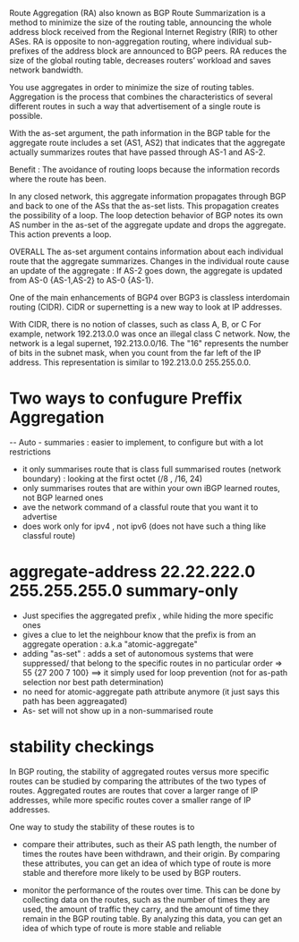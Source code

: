 Route Aggregation (RA) also known as BGP Route Summarization is a method to minimize the size of the routing table, announcing the whole address block received from the Regional Internet Registry (RIR) to other ASes. RA is opposite to non-aggregation routing, where individual sub-prefixes of the address block are announced to BGP peers. RA reduces the size of the global routing table, decreases routers’ workload and saves network bandwidth.

You use aggregates in order to minimize the size of routing tables. Aggregation is the process that combines the characteristics of several different routes in such a way that advertisement of a single route is possible.



With the as-set argument, the path information in the BGP table for the aggregate route includes a set (AS1, AS2) that  indicates that the aggregate actually summarizes routes that have passed through AS-1 and AS-2.

Benefit :  The avoidance of routing loops because the information records where the route has been.

In any closed network, this aggregate information propagates through BGP and back to one of the ASs that the as-set lists.
This propagation creates the possibility of a loop. The loop detection behavior of BGP notes its own AS number in the as-set of the aggregate update and drops the aggregate. This action prevents a loop.

OVERALL
The as-set argument contains information about each individual route that the aggregate summarizes.
Changes in the individual route cause an update of the aggregate : If AS-2 goes down, the aggregate is updated from AS-0 {AS-1,AS-2} to AS-0 {AS-1}.



One of the main enhancements of BGP4 over BGP3 is classless interdomain routing (CIDR). CIDR or supernetting is a new way to look at IP addresses.

With CIDR, there is no notion of classes, such as class A, B, or C
 For example, network 192.213.0.0 was once an illegal class C network. Now, the network is a legal supernet, 192.213.0.0/16.
 The "16" represents the number of bits in the subnet mask, when you count from the far left of the IP address. This representation is similar to 192.213.0.0 255.255.0.0.
 
 
# Two ways to confugure Preffix Aggregation 

-- Auto - summaries : easier to implement, to configure but with a lot restrictions
- it only summarises route that is class full summarised routes (network boundary)  : looking at the first octet (/8 , /16, 24)
- only summarises routes that are within your own iBGP learned routes, not BGP learned ones
- ave the network command of a classful route that you want it to advertise
- does work only for ipv4 , not ipv6 (does not have such a thing like classful route)

# aggregate-address 22.22.222.0 255.255.255.0 summary-only
 - Just specifies the aggregated prefix , while hiding the more specific ones
 - gives a clue to let the neighbour know that the prefix is from an aggregate operation : a.k.a "atomic-aggregate"
 - adding "as-set" : adds a set of autonomous systems that were suppressed/ that belong to the specific routes in no particular order  => 55 {27 200 7 100} ==> it simply used for loop prevention (not for as-path selection nor best path determination)
 - no need for atomic-aggregate path attribute anymore (it just says this path has been aggreagated)
 - As- set will not show up in a non-summarised route 


 # stability checkings

 In BGP routing, the stability of aggregated routes versus more specific routes can be studied by comparing the attributes of the two types of routes. Aggregated routes are routes that cover a larger range of IP addresses, while more specific routes cover a smaller range of IP addresses. 
 
 One way to study the stability of these routes is to 
 - compare their attributes, such as their AS path length, the number of times the routes have been withdrawn, and their origin. By comparing these attributes, you can get an idea of which type of route is more stable and therefore more likely to be used by BGP routers.

 - monitor the performance of the routes over time. This can be done by collecting data on the routes, such as the number of times they are used, the amount of traffic they carry, and the amount of time they remain in the BGP routing table. By analyzing this data, you can get an idea of which type of route is more stable and reliable

